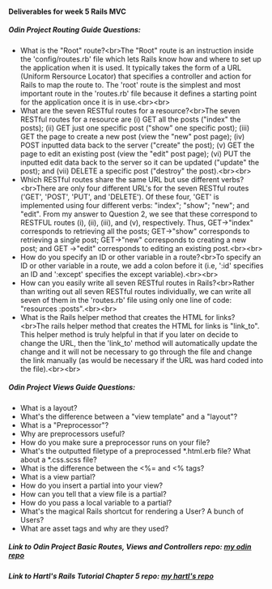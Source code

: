 #### Deliverables for week 5 Rails MVC
##### Odin Project Routing Guide Questions:
- What is the "Root" route?<br\>The "Root" route is an instruction inside the 'config/routes.rb' file which lets Rails know how and where to set up the application when it is used. It typically takes the form of a URL (Uniform Rersource Locator) that specifies a controller and action for Rails to map the route to. The 'root' route is the simplest and most important route in the 'routes.rb' file because it defines a starting point for the application once it is in use.<br\><br\>
- What are the seven RESTful routes for a resource?<br\>The seven RESTful routes for a resource are (i) GET all the posts ("index" the posts); (ii) GET just one specific post ("show" one specific post); (iii) GET the page to create a new post (view the "new" post page); (iv) POST inputted data back to the server ("create" the post); (v) GET the page to edit an existing post (view the "edit" post page); (vi) PUT the inputted edit data back to the server so it can be updated ("update" the post); and (vii) DELETE a specific post ("destroy" the post).<br\><br\>
- Which RESTful routes share the same URL but use different verbs?<br\>There are only four different URL's for the seven RESTful routes ('GET', 'POST', 'PUT', and 'DELETE'). Of these four, 'GET' is implemented using four different verbs: "index"; "show"; "new"; and "edit". From my answer to Question 2, we see that these correspond to RESTFUL routes (i), (ii), (iii), and (v), respectively. Thus, GET->"index" corresponds to retrieving all the posts; GET->"show" corresponds to retrieving a single post; GET->"new" corresponds to creating a new post; and GET ->"edit" corresponds to editing an existing post.<br\><br\>
- How do you specify an ID or other variable in a route?<br\>To specify an ID or other variable in a route, we add a colon before it (i.e, ':id' specifies an ID and ':except' specifies the except variable).<br\><br\>
- How can you easily write all seven RESTful routes in Rails?<br\>Rather than writing out all seven RESTful routes individually, we can write all seven of them in the 'routes.rb' file using only one line of code: "resources :posts".<br\><br\>
- What is the Rails helper method that creates the HTML for links?<br\>The rails helper method that creates the HTML for links is "link_to". This helper method is truly helpful in that if you later on decide to change the URL, then the 'link_to' method will automatically update the change and it will not be necessary to go through the file and change the link manually (as would be necessary if the URL was hard coded into the file).<br\><br\>

##### Odin Project Views Guide Questions:
- What is a layout?
- What's the difference between a "view template" and a "layout"?
- What is a "Preprocessor"?
- Why are preprocessors useful?
- How do you make sure a preprocessor runs on your file?
- What's the outputted filetype of a preprocessed *.html.erb file? What about a *.css.scss file?
- What is the difference between the <%= and <% tags?
- What is a view partial?
- How do you insert a partial into your view?
- How can you tell that a view file is a partial?
- How do you pass a local variable to a partial?
- What's the magical Rails shortcut for rendering a User? A bunch of Users?
- What are asset tags and why are they used?

##### Link to Odin Project Basic Routes, Views and Controllers repo: [my odin repo](<linkhere>)
##### Link to Hartl's Rails Tutorial Chapter 5 repo: [my hartl's repo](<linkhere>)
